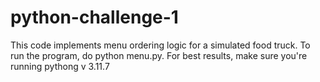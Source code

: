 # python-challenge-1
This code implements menu ordering logic for a simulated food truck. To run the program, do python menu.py. For best results, make sure you're running pythong v 3.11.7